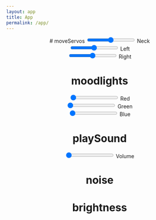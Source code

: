 ```yaml
---
layout: app
title: App
permalink: /app/
---
```

<script src="app.js"></script>
<center>
<div>
# moveServos
<input type="range" id="neck" min="0" max="180" value="90" step="5" onchange="setNeck(this.value)"/> Neck<br>
<input type="range" id="left"  min="0" max="180" value="90" step="5" onchange="setLeft(this.value)"/> Left<br>
<input type="range" id="right" min="0" max="180" value="90" step="5" onchange="setRight(this.value)" /> Right<br>


# moodlights
<input type="range" id="neck" min="0" max="255" value="0" step="5" onchange="setRed(this.value)"/> Red<br>
<input type="range" id="left"  min="0" max="255" value="0" step="5" onchange="setGreen(this.value)"/> Green<br>
<input type="range" id="right" min="0" max="255" value="0" step="5" onchange="setBlue(this.value)" /> Blue<br>

# playSound
<input type="range" id="neck" min="0" max="255" value="0" step="5" onchange="callFunction('playSound', this.value)"/> Volume<br>

<div onclick="setInterval(getNoise, 2500);
setInterval(getBrightness, 2500);">
<h1 id="noiselevel">noise</h1>
<h1 id="brightnesslevel">brightness</h1>
</div>

</div>
</center>
